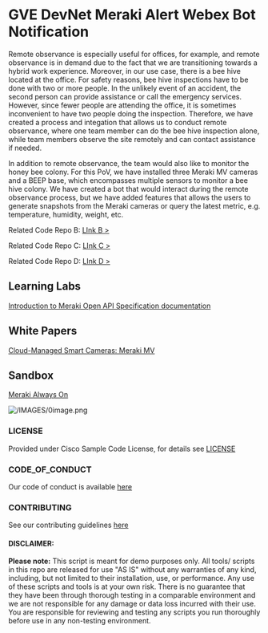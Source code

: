 
# GVE DevNet Meraki Alert Webex Bot Notification


Remote observance is especially useful for offices, for example, and remote observance is in demand due to the fact that we are transitioning towards a hybrid work experience. Moreover, in our use case, there is a bee hive located at the office. For safety reasons, bee hive inspections have to be done with two or more people. In the unlikely event of an accident, the second person can provide assistance or call the emergency services. However, since fewer people are attending the office, it is sometimes inconvenient to have two people doing the inspection. Therefore, we have created a process and integation that allows us to conduct remote observance, where one team member can do the bee hive inspection alone, while team members observe the site remotely and can contact assistance if needed.

In addition to remote observance, the team would also like to monitor the honey bee colony. For this PoV, we have installed three Meraki MV cameras and a BEEP base, which encompasses multiple sensors to monitor a bee hive colony. We have created a bot that would interact during the remote observance process, but we have added features that allows the users to generate snapshots from the Meraki cameras or query the latest metric, e.g. temperature, humidity, weight, etc.

Related Code Repo B:  [LInk B >](/codeexchange/github/repo/hhxiao/gve_devnet_meraki_alert_webex_bot_notification/)

Related Code Repo C:  [LInk C >](/codeexchange/github/repo/hhxiao/gve_devnet_meraki_alert_webex_bot_notification/)

Related Code Repo D:  [LInk D >](/codeexchange/github/repo/hhxiao/gve_devnet_meraki_alert_webex_bot_notification/)


## Learning Labs
[Introduction to Meraki Open API Specification documentation](https://developer.cisco.com/learning/labs/collab-webex-apps/)

## White Papers
[Cloud-Managed Smart Cameras: Meraki MV](https://developer.cisco.com/learning/labs/collab-webex-apps/)

## Sandbox
[Meraki Always On](https://devnetsandbox.cisco.com/RM/Topology)



![/IMAGES/0image.png](IMAGES/0image.png)

### LICENSE

Provided under Cisco Sample Code License, for details see [LICENSE](LICENSE.md)

### CODE_OF_CONDUCT

Our code of conduct is available [here](CODE_OF_CONDUCT.md)

### CONTRIBUTING

See our contributing guidelines [here](CONTRIBUTING.md)

#### DISCLAIMER:
<b>Please note:</b> This script is meant for demo purposes only. All tools/ scripts in this repo are released for use "AS IS" without any warranties of any kind, including, but not limited to their installation, use, or performance. Any use of these scripts and tools is at your own risk. There is no guarantee that they have been through thorough testing in a comparable environment and we are not responsible for any damage or data loss incurred with their use.
You are responsible for reviewing and testing any scripts you run thoroughly before use in any non-testing environment.

